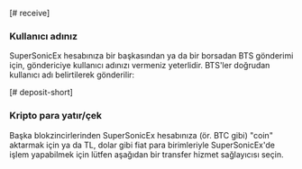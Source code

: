 [# receive]
### Kullanıcı adınız
SuperSonicEx hesabınıza bir başkasından ya da bir borsadan BTS gönderimi için, göndericiye kullanıcı adınızı vermeniz yeterlidir. BTS'ler doğrudan kullanıcı adı belirtilerek gönderilir:

[# deposit-short]
### Kripto para yatır/çek
Başka blokzincirlerinden SuperSonicEx hesabınıza (ör. BTC gibi) "coin" aktarmak için ya da TL, dolar gibi fiat para birimleriyle SuperSonicEx'de işlem yapabilmek için lütfen aşağıdan bir transfer hizmet sağlayıcısı seçin.
